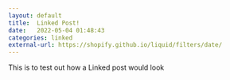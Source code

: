 ```yaml
---
layout: default
title:  Linked Post!
date:   2022-05-04 01:48:43
categories: linked
external-url: https://shopify.github.io/liquid/filters/date/
---
```


This is to test out how a Linked post would look
